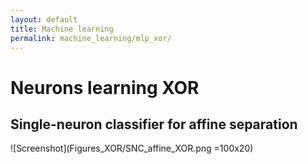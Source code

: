 ```yaml
---
layout: default
title: Machine learning
permalink: machine_learning/mlp_xor/
---
```


# Neurons learning XOR

## Single-neuron classifier for affine separation

![Screenshot](Figures_XOR/SNC_affine_XOR.png =100x20)
